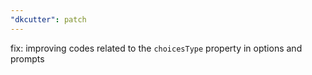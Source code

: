 ```yaml
---
"dkcutter": patch
---
```


fix: improving codes related to the `choicesType` property in options and prompts
